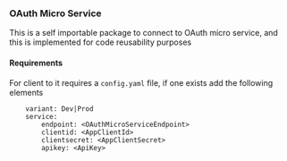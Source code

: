 ### OAuth Micro Service

This is a self importable package to connect to OAuth micro service, and this is implemented for code reusability purposes


#### Requirements
For client to it requires a `config.yaml` file, if one exists add the following elements
```
    variant: Dev|Prod
    service:
        endpoint: <OAuthMicroServiceEndpoint>
        clientid: <AppClientId>
        clientsecret: <AppClientSecret>
        apikey: <ApiKey>

```